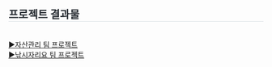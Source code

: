 <div style="text-align: left;">
    <h2 style="border-bottom: 1px solid #d8dee4; color: #282d33;"> 프로젝트 결과물 </h2> <br> 
    <div style="text-align: left;">
        <a href=http://54.180.144.145:8080/>▶자산관리 팀 프로젝트</a>
        <br>
        <a href=http://43.201.71.147:8080/>▶낚시자리요 팀 프로젝트</a>
</div>  
